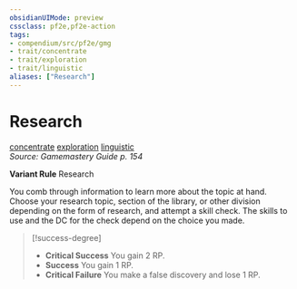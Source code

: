 ```yaml
---
obsidianUIMode: preview
cssclass: pf2e,pf2e-action
tags:
- compendium/src/pf2e/gmg
- trait/concentrate
- trait/exploration
- trait/linguistic
aliases: ["Research"]
---
```

# Research
[concentrate](concentrate.md "Concentrate Action & Ability Trait")  [exploration](exploration.md "Exploration Action & Ability Trait")  [linguistic](linguistic.md "Linguistic Effect Trait")  
*Source: Gamemastery Guide p. 154*  

**Variant Rule** Research

You comb through information to learn more about the topic at hand. Choose your research topic, section of the library, or other division depending on the form of research, and attempt a skill check. The skills to use and the DC for the check depend on the choice you made.

> [!success-degree] 
> - **Critical Success** You gain 2 RP.
> - **Success** You gain 1 RP.
> - **Critical Failure** You make a false discovery and lose 1 RP.
